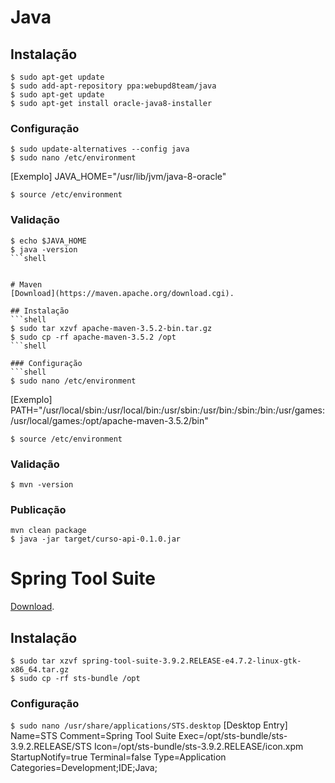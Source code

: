 # Java

## Instalação
```shell
$ sudo apt-get update
$ sudo add-apt-repository ppa:webupd8team/java
$ sudo apt-get update
$ sudo apt-get install oracle-java8-installer
```

### Configuração
```shell
$ sudo update-alternatives --config java
$ sudo nano /etc/environment
```
[Exemplo]
JAVA_HOME="/usr/lib/jvm/java-8-oracle"
```shell
$ source /etc/environment
```

### Validação
```shell
$ echo $JAVA_HOME
$ java -version
```shell


# Maven
[Download](https://maven.apache.org/download.cgi).

## Instalação
```shell
$ sudo tar xzvf apache-maven-3.5.2-bin.tar.gz
$ sudo cp -rf apache-maven-3.5.2 /opt
```shell

### Configuração
```shell
$ sudo nano /etc/environment
```
[Exemplo]
PATH="/usr/local/sbin:/usr/local/bin:/usr/sbin:/usr/bin:/sbin:/bin:/usr/games:/usr/local/games:/opt/apache-maven-3.5.2/bin"
```shell
$ source /etc/environment
```

### Validação
```shell
$ mvn -version
```

### Publicação
```shell
mvn clean package
$ java -jar target/curso-api-0.1.0.jar
```


# Spring Tool Suite
[Download](https://spring.io/tools/sts/all).

## Instalação
```shell
$ sudo tar xzvf spring-tool-suite-3.9.2.RELEASE-e4.7.2-linux-gtk-x86_64.tar.gz
$ sudo cp -rf sts-bundle /opt
```

### Configuração
`$ sudo nano /usr/share/applications/STS.desktop`
[Desktop Entry]
Name=STS
Comment=Spring Tool Suite
Exec=/opt/sts-bundle/sts-3.9.2.RELEASE/STS
Icon=/opt/sts-bundle/sts-3.9.2.RELEASE/icon.xpm
StartupNotify=true
Terminal=false
Type=Application
Categories=Development;IDE;Java;
